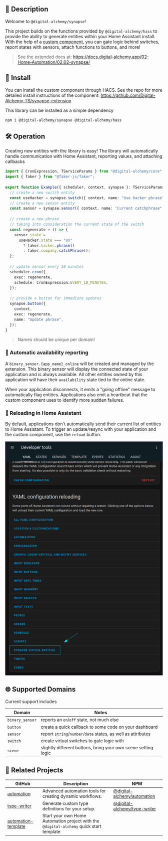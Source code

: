 ## 📘 Description

Welcome to `@digital-alchemy/synapse`!

This project builds on the functions provided by `@digital-alchemy/hass` to provide the ability to generate entities within your Home Assistant install. With the help of a [custom component](https://github.com/Digital-Alchemy-TS/synapse-extension), you can gate logic behind switches, report states with sensors, attach functions to buttons, and more!

> See the extended docs at: https://docs.digital-alchemy.app/02-Home-Automation/02.02-synapse/

## 💾 Install

You can install the custom component through HACS. See the repo for more detailed install instructions of the component: https://github.com/Digital-Alchemy-TS/synapse-extension

This library can be installed as a simple dependency
```bash
npm i @digital-alchemy/synapse @digital-alchemy/hass
```

## 🛠️ Operation

Creating new entities with the library is easy! The library will automatically handle communication with Home Assistant, reporting values, and attaching callbacks

```typescript
import { CronExpression, TServiceParams } from "@digital-alchemy/core";
import { faker } from "@faker-js/faker";

export function Example({ scheduler, context, synapse }: TServiceParams) {
  // create a new switch entity
  const useHacker = synapse.switch({ context, name: "Use hacker phrase" });
  // create a new sensor entity
  const sensor = synapse.sensor({ context, name: "Current catchphrase" });

  // create a new phrase
  // taking into consideration the current state of the switch
  const regenerate = () => {
    sensor.state =
      useHacker.state === "on"
        ? faker.hacker.phrase()
        : faker.company.catchPhrase();
  };

  // update sensor every 10 minutes
  scheduler.cron({
    exec: regenerate,
    schedule: CronExpression.EVERY_10_MINUTES,
  });

  // provide a button for immediate updates
  synapse.button({
    context,
    exec: regenerate,
    name: "Update phrase",
  });
}
```

> Names should be unique per domain!

### 🔌 Automatic availability reporting

A `binary_sensor.{app_name}_online` will be created and managed by the extension. This binary sensor will display the connected state of your application and is always available. All other entities owned by this application will have their `availability` state tied to the online state.

When your application disconnects, it emits a "going offline" message to automatically flag entities. Applications also emit a heartbeat that the custom component uses to identify more sudden failures.

### 🔁 Reloading in Home Assistant

By default, applications don't automatically send their current list of entities to Home Assistant. To trigger an update/resync with your application and the custom component, use the `reload` button.

![reload button](./docs//reload.png)

## 🌐 Supported Domains

Current support includes

| Domain          | Notes                                                         |
| --------------- | ------------------------------------------------------------- |
| `binary_sensor` | reports an `on`/`off` state, not much else                    |
| `button`        | create a quick callback to some code on your dashboard        |
| `sensor`        | report `string`/`number`/`date` states, as well as attributes |
| `switch`        | create virtual switches to gate logic with                    |
| `scene`         | slightly different buttons, bring your own scene setting logic|

## 🤝 Related Projects

| GitHub                                                              | Description                                                                            | NPM                                                                                      |
| ------------------------------------------------------------------- | -------------------------------------------------------------------------------------- | ---------------------------------------------------------------------------------------- |
| [automation](https://github.com/Digital-Alchemy-TS/automation)      | Advanced automation tools for creating dynamic workflows.                              | [@digital-alchemy/automation](https://www.npmjs.com/package/@digital-alchemy/automation) |
| [type-writer](https://github.com/Digital-Alchemy-TS/terminal)       | Generate custom type definitions for your setup.                                       | [@digital-alchemy/type-writer](https://www.npmjs.com/package/@digital-alchemy/terminal)  |
| [automation-template](https://github.com/Digital-Alchemy-TS/gotify) | Start your own Home Automation project with the `@digital-alchemy` quick start template|                                                                                          |
